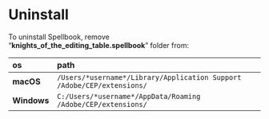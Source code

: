 # Uninstall

To uninstall Spellbook, remove  
“**knights\_of\_the\_editing\_table.spellbook**” folder from:

| os | path |
| :--- | :--- |
| **macOS** | `/Users/*username*/Library/Application Support /Adobe/CEP/extensions/` |
| **Windows** | `C:/Users/*username*/AppData/Roaming /Adobe/CEP/extensions/` |

